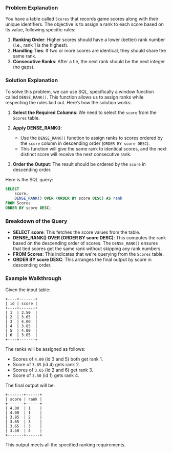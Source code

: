 ### Problem Explanation

You have a table called `Scores` that records game scores along with their unique identifiers. The objective is to assign a rank to each score based on its value, following specific rules:

1. **Ranking Order**: Higher scores should have a lower (better) rank number (i.e., rank 1 is the highest).
2. **Handling Ties**: If two or more scores are identical, they should share the same rank.
3. **Consecutive Ranks**: After a tie, the next rank should be the next integer (no gaps).

### Solution Explanation

To solve this problem, we can use SQL, specifically a window function called `DENSE_RANK()`. This function allows us to assign ranks while respecting the rules laid out. Here’s how the solution works:

1. **Select the Required Columns**: We need to select the `score` from the `Scores` table.
  
2. **Apply DENSE_RANK()**:
   - Use the `DENSE_RANK()` function to assign ranks to scores ordered by the `score` column in descending order (`ORDER BY score DESC`).
   - This function will give the same rank to identical scores, and the next distinct score will receive the next consecutive rank.

3. **Order the Output**: The result should be ordered by the `score` in descending order.

Here is the SQL query:

```sql
SELECT
    score,
    DENSE_RANK() OVER (ORDER BY score DESC) AS rank
FROM Scores
ORDER BY score DESC;
```

### Breakdown of the Query

- **SELECT score**: This fetches the score values from the table.
- **DENSE_RANK() OVER (ORDER BY score DESC)**: This computes the rank based on the descending order of scores. The `DENSE_RANK()` ensures that tied scores get the same rank without skipping any rank numbers.
- **FROM Scores**: This indicates that we're querying from the `Scores` table.
- **ORDER BY score DESC**: This arranges the final output by score in descending order.

### Example Walkthrough

Given the input table:

```
+----+-------+
| id | score |
+----+-------+
| 1  | 3.50  |
| 2  | 3.65  |
| 3  | 4.00  |
| 4  | 3.85  |
| 5  | 4.00  |
| 6  | 3.65  |
+----+-------+
```

The ranks will be assigned as follows:

- Scores of `4.00` (id 3 and 5) both get rank 1.
- Score of `3.85` (id 4) gets rank 2.
- Scores of `3.65` (id 2 and 6) get rank 3.
- Score of `3.50` (id 1) gets rank 4.

The final output will be:

```
+-------+------+
| score | rank |
+-------+------+
| 4.00  | 1    |
| 4.00  | 1    |
| 3.85  | 2    |
| 3.65  | 3    |
| 3.65  | 3    |
| 3.50  | 4    |
+-------+------+
```

This output meets all the specified ranking requirements.